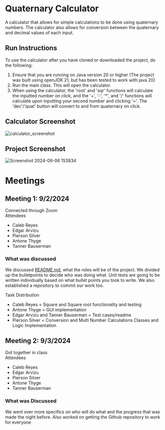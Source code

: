 # Quaternary Calculator

A calculator that allows for simple calculations to be done using quaternary numbers.
The calculator also allows for conversion between the quaternary and decimal values of each input. 

## Run Instructions
To use the calculator after you have cloned or downloaded the project, do the following:
1. Ensure that you are running on Java version 20 or higher (The project was built using openJDK 21, but has been tested to work with java 20)
2. Run the main class. This will open the calculator.
3. When using the calculator, the 'root' and 'sqr' functions will calculate the inputted number on click, and the '+', '-', '*', and '/' functions will calculate
upon inputting your second number and clicking '='. The 'dec'/'quat' button will convert to and from quaternary on click.

## Calculator Screenshot
![calculator_screenshot](https://github.com/user-attachments/assets/44671b63-c7c2-4a8e-9d28-844b3b706258)
## Project Screenshot
![Screenshot 2024-09-06 153834](https://github.com/user-attachments/assets/fe5689ff-28c4-4c13-8460-9747143548a8)


# Meetings


## Meeting 1: 9/2/2024
Connected through Zoom  
Attendees
- Caleb Reyes
- Edgar Arvizu
- Pierson Silver
- Antone Thyge
- Tanner Bauserman

### What was discussed  

We discussed [README.md](README.md), what the roles will be of the project. We divided up the bulletpoints to decide who was doing what. 
Unit tests are going to be written individually based on what bullet points you took to write. We also established a repository to commit our work too.

Task Distribution  
- Caleb Reyes = Square and Square root functionality and testing
- Antone Thyge = GUI implementation
- Edgar Arvizu and Tanner Bauserman = Test cases/readme
- Pierson Silver = Conversion and Multi Number Calculations Classes and Logic Implementation

## Meeting 2: 9/3/2024
Got together in class   
Attendees
- Caleb Reyes
- Edgar Arvizu
- Pierson Silver
- Antone Thyge
- Tanner Bauserman

### What was Discussed
We went over more specifics on who will do what and the progress that was made the night before.
Also worked on getting the Github repository to work for everyone
